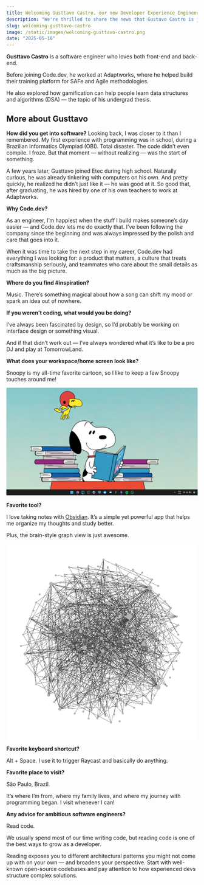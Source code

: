 ```yaml
---
title: Welcoming Gusttavo Castro, our new Developer Experience Engineer
description: "We're thrilled to share the news that Gustavo Castro is joining code.dev."
slug: welcoming-gusttavo-castro
image: /static/images/welcoming-gusttavo-castro.png
date: "2025-05-16"
---
```


**Gusttavo Castro** is a software engineer who loves both front-end and back-end.

Before joining Code.dev, he worked at Adaptworks, where he helped build their training platform for SAFe and Agile methodologies.

He also explored how gamification can help people learn data structures and algorithms (DSA) — the topic of his undergrad thesis.

## More about Gusttavo

**How did you get into software?**
Looking back, I was closer to it than I remembered. My first experience with programming was in school, during a Brazilian Informatics Olympiad (OBI). Total disaster. The code didn’t even compile. I froze. But that moment — without realizing — was the start of something.

A few years later, Gusttavo joined Etec during high school. Naturally curious, he was already tinkering with computers on his own. And pretty quickly, he realized he didn’t just like it — he was good at it. So good that, after graduating, he was hired by one of his own teachers to work at Adaptworks.

**Why Code.dev?**

As an engineer, I’m happiest when the stuff I build makes someone’s day easier — and Code.dev lets me do exactly that. I’ve been following the company since the beginning and was always impressed by the polish and care that goes into it.

When it was time to take the next step in my career, Code.dev had everything I was looking for: a product that matters, a culture that treats craftsmanship seriously, and teammates who care about the small details as much as the big picture.

**Where do you find #inspiration?**

Music. There’s something magical about how a song can shift my mood or spark an idea out of nowhere.

**If you weren’t coding, what would you be doing?**

I’ve always been fascinated by design, so I’d probably be working on interface design or something visual.

And if that didn’t work out — I’ve always wondered what it’s like to be a pro DJ and play at TomorrowLand.

**What does your workspace/home screen look like?**

Snoopy is my all-time favorite cartoon, so I like to keep a few Snoopy touches around me!

![Gusttavo's desktop](/public/static/images/workspace.png)

**Favorite tool?**

I love taking notes with [Obsidian](https://obsidian.md). It’s a simple yet powerful app that helps me organize my thoughts and study better.

Plus, the brain-style graph view is just awesome.

![My neurons](/public/static/images/obsidian.png)

**Favorite keyboard shortcut?**

Alt + Space. I use it to trigger Raycast and basically do anything.

**Favorite place to visit?**

São Paulo, Brazil.

It’s where I’m from, where my family lives, and where my journey with programming began. I visit whenever I can!

**Any advice for ambitious software engineers?**

Read code.

We usually spend most of our time writing code, but reading code is one of the best ways to grow as a developer.

Reading exposes you to different architectural patterns you might not come up with on your own — and broadens your perspective. Start with well-known open-source codebases and pay attention to how experienced devs structure complex solutions.
